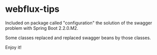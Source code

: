 # webflux-tips

Included on package called "configuration" the solution of the swagger problem with Spring Boot 2.2.0.M2.

Some classes replaced and replaced swagger beans by those classes.

Enjoy it!
